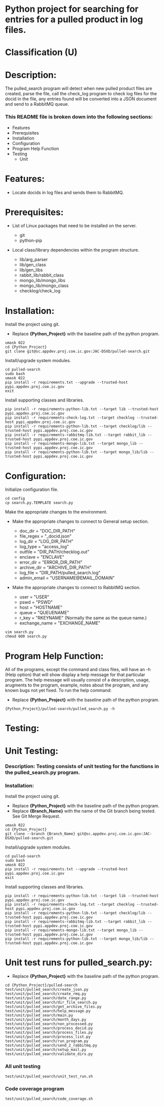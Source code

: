# Python project for searching for entries for a pulled product in log files.
# Classification (U)

# Description:
  The pulled_search program will detect when new pulled product files are created, parse the file, call the check_log program to check log files for the docid in the file, any entries found will be converted into a JSON document and send to a RabbitMQ queue.

###  This README file is broken down into the following sections:
  * Features
  * Prerequisites
  * Installation
  * Configuration
  * Program Help Function
  * Testing
    - Unit


# Features:
  * Locate docids in log files and sends them to RabbitMQ.


# Prerequisites:

  * List of Linux packages that need to be installed on the server.
    - git
    - python-pip

  * Local class/library dependencies within the program structure.
    - lib/arg_parser
    - lib/gen_class
    - lib/gen_libs
    - rabbit_lib/rabbit_class
    - mongo_lib/mongo_libs
    - mongo_lib/mongo_class
    - checklog/check_log


# Installation:

Install the project using git.
  * Replace **{Python_Project}** with the baseline path of the python program.

```
umask 022
cd {Python_Project}
git clone git@sc.appdev.proj.coe.ic.gov:JAC-DSXD/pulled-search.git
```

Install/upgrade system modules.

```
cd pulled-search
sudo bash
umask 022
pip install -r requirements.txt --upgrade --trusted-host pypi.appdev.proj.coe.ic.gov
exit
```

Install supporting classes and libraries.
```
pip install -r requirements-python-lib.txt --target lib --trusted-host pypi.appdev.proj.coe.ic.gov
pip install -r requirements-check-log.txt --target checklog --trusted-host pypi.appdev.proj.coe.ic.gov
pip install -r requirements-python-lib.txt --target checklog/lib --trusted-host pypi.appdev.proj.coe.ic.gov
pip install -r requirements-rabbitmq-lib.txt --target rabbit_lib --trusted-host pypi.appdev.proj.coe.ic.gov
pip install -r requirements-mongo-lib.txt --target mongo_lib --trusted-host pypi.appdev.proj.coe.ic.gov
pip install -r requirements-python-lib.txt --target mongo_lib/lib --trusted-host pypi.appdev.proj.coe.ic.gov
```


# Configuration:

Initialize configuration file.
```
cd config
cp search.py.TEMPLATE search.py
```

Make the appropriate changes to the environment.
  * Make the appropriate changes to connect to General setup section.
    - doc_dir = "DOC_DIR_PATH"
    - file_regex = "_docid.json"
    - log_dir = "LOG_DIR_PATH"
    - log_type = "access_log"
    - outfile = "DIR_PATH/checklog.out"
    - enclave = "ENCLAVE"
    - error_dir = "ERROR_DIR_PATH"
    - archive_dir = "ARCHIVE_DIR_PATH"
    - log_file = "DIR_PATH/pulled_search.log"
    - admin_email = "USERNAME@EMAIL_DOMAIN"

  * Make the appropriate changes to connect to RabbitMQ section.
    - user = "USER"
    - pswd = "PSWD"
    - host = "HOSTNAME"
    - queue = "QUEUENAME"
    - r_key = "RKEYNAME" (Normally the same as the queue name.)
    - exchange_name = "EXCHANGE_NAME"

```
vim search.py
chmod 600 search.py
```

# Program Help Function:

  All of the programs, except the command and class files, will have an -h (Help option) that will show display a help message for that particular program.  The help message will usually consist of a description, usage, arugments to the program, example, notes about the program, and any known bugs not yet fixed.  To run the help command:
  * Replace **{Python_Project}** with the baseline path of the python program.

```
{Python_Project}/pulled-search/pulled_search.py -h
```


# Testing:

# Unit Testing:

### Description: Testing consists of unit testing for the functions in the pulled_search.py program.

### Installation:

Install the project using git.
  * Replace **{Python_Project}** with the baseline path of the python program.
  * Replace **{Branch_Name}** with the name of the Git branch being tested.  See Git Merge Request.

```
umask 022
cd {Python_Project}
git clone --branch {Branch_Name} git@sc.appdev.proj.coe.ic.gov:JAC-DSXD/pulled-search.git
```

Install/upgrade system modules.

```
cd pulled-search
sudo bash
umask 022
pip install -r requirements.txt --upgrade --trusted-host pypi.appdev.proj.coe.ic.gov
exit
```

Install supporting classes and libraries.
```
pip install -r requirements-python-lib.txt --target lib --trusted-host pypi.appdev.proj.coe.ic.gov
pip install -r requirements-check-log.txt --target checklog --trusted-host pypi.appdev.proj.coe.ic.gov
pip install -r requirements-python-lib.txt --target checklog/lib --trusted-host pypi.appdev.proj.coe.ic.gov
pip install -r requirements-rabbitmq-lib.txt --target rabbit_lib --trusted-host pypi.appdev.proj.coe.ic.gov
pip install -r requirements-mongo-lib.txt --target mongo_lib --trusted-host pypi.appdev.proj.coe.ic.gov
pip install -r requirements-python-lib.txt --target mongo_lib/lib --trusted-host pypi.appdev.proj.coe.ic.gov
```

# Unit test runs for pulled_search.py:
  * Replace **{Python_Project}** with the baseline path of the python program.

```
cd {Python_Project}/pulled-search
test/unit/pulled_search/create_json.py
test/unit/pulled_search/create_rmq.py
test/unit/pulled_search/date_range.py
test/unit/pulled_search/dir_file_search.py
test/unit/pulled_search/get_archive_files.py
test/unit/pulled_search/help_message.py
test/unit/pulled_search/main.py
test/unit/pulled_search/month_days.py
test/unit/pulled_search/non_processed.py
test/unit/pulled_search/process_docid.py
test/unit/pulled_search/process_files.py
test/unit/pulled_search/process_list.py
test/unit/pulled_search/run_program.py
test/unit/pulled_search/send_2_rabbitmq.py
test/unit/pulled_search/setup_mail.py
test/unit/pulled_search/validate_dirs.py
```

### All unit testing
```
test/unit/pulled_search/unit_test_run.sh
```

### Code coverage program
```
test/unit/pulled_search/code_coverage.sh
```

